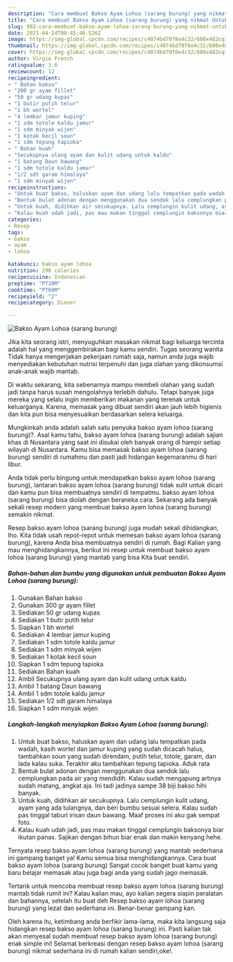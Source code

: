```yaml
---
description: "Cara membuat Bakso Ayam Lohoa (sarang burung) yang nikmat Untuk Jualan"
title: "Cara membuat Bakso Ayam Lohoa (sarang burung) yang nikmat Untuk Jualan"
slug: 982-cara-membuat-bakso-ayam-lohoa-sarang-burung-yang-nikmat-untuk-jualan
date: 2021-04-24T00:45:48.526Z
image: https://img-global.cpcdn.com/recipes/c4074bd70f8e4c32/680x482cq70/bakso-ayam-lohoa-sarang-burung-foto-resep-utama.jpg
thumbnail: https://img-global.cpcdn.com/recipes/c4074bd70f8e4c32/680x482cq70/bakso-ayam-lohoa-sarang-burung-foto-resep-utama.jpg
cover: https://img-global.cpcdn.com/recipes/c4074bd70f8e4c32/680x482cq70/bakso-ayam-lohoa-sarang-burung-foto-resep-utama.jpg
author: Virgie French
ratingvalue: 3.6
reviewcount: 12
recipeingredient:
- " Bahan bakso"
- "300 gr ayam fillet"
- "50 gr udang kupas"
- "1 butir putih telur"
- "1 bh wortel"
- "4 lembar jamur kuping"
- "1 sdm totole kaldu jamur"
- "1 sdm minyak wijen"
- "1 kotak kecil soun"
- "1 sdm tepung tapioka"
- " Bahan kuah"
- "Secukupnya ulang ayam dan kulit udang untuk kaldu"
- "1 batang Daun bawang"
- "1 sdm totole kaldu jamur"
- "1/2 sdt garam himalaya"
- "1 sdm minyak wijen"
recipeinstructions:
- "Untuk buat bakso, haluskan ayam dan udang lalu tempatkan pada wadah, kasih wortel dan jamur kuping yang sudah dicacah halus, tambahkan soun yang sudah direndam, putih telur, totole, garam, dan lada kalau suka. Terakhir aku tambahkan tepung tapioka. Aduk rata"
- "Bentuk bulat adonan dengan menggunakan dua sendok lalu cemplungkan pada air yang mendidih. Kalau sudah mengapung artinya sudah matang, angkat aja. Ini tadi jadinya sampe 38 biji bakso hihi banyak."
- "Untuk kuah, didihkan air secukupnya. Lalu cemplungin kulit udang, ayam yang ada tulangnya, dan beri bumbu sesuai selera. Kalau sudah pas tinggal taburi irisan daun bawang. Maaf proses ini aku gak sempat foto."
- "Kalau kuah udah jadi, pas mau makan tinggal cemplungin baksonya biar ikutan panas. Sajikan dengan bihun biar enak dan makin kenyang hehe."
categories:
- Resep
tags:
- bakso
- ayam
- lohoa

katakunci: bakso ayam lohoa 
nutrition: 290 calories
recipecuisine: Indonesian
preptime: "PT10M"
cooktime: "PT60M"
recipeyield: "2"
recipecategory: Dinner

---
```



![Bakso Ayam Lohoa (sarang burung)](https://img-global.cpcdn.com/recipes/c4074bd70f8e4c32/680x482cq70/bakso-ayam-lohoa-sarang-burung-foto-resep-utama.jpg)

Jika kita seorang istri, menyuguhkan masakan nikmat bagi keluarga tercinta adalah hal yang menggembirakan bagi kamu sendiri. Tugas seorang  wanita Tidak hanya mengerjakan pekerjaan rumah saja, namun anda juga wajib menyediakan kebutuhan nutrisi terpenuhi dan juga olahan yang dikonsumsi anak-anak wajib mantab.

Di waktu  sekarang, kita sebenarnya mampu membeli olahan yang sudah jadi tanpa harus susah mengolahnya terlebih dahulu. Tetapi banyak juga mereka yang selalu ingin memberikan makanan yang terenak untuk keluarganya. Karena, memasak yang dibuat sendiri akan jauh lebih higienis dan kita pun bisa menyesuaikan berdasarkan selera keluarga. 



Mungkinkah anda adalah salah satu penyuka bakso ayam lohoa (sarang burung)?. Asal kamu tahu, bakso ayam lohoa (sarang burung) adalah sajian khas di Nusantara yang saat ini disukai oleh banyak orang di hampir setiap wilayah di Nusantara. Kamu bisa memasak bakso ayam lohoa (sarang burung) sendiri di rumahmu dan pasti jadi hidangan kegemaranmu di hari libur.

Anda tidak perlu bingung untuk mendapatkan bakso ayam lohoa (sarang burung), lantaran bakso ayam lohoa (sarang burung) tidak sulit untuk dicari dan kamu pun bisa membuatnya sendiri di tempatmu. bakso ayam lohoa (sarang burung) bisa diolah dengan beraneka cara. Sekarang ada banyak sekali resep modern yang membuat bakso ayam lohoa (sarang burung) semakin nikmat.

Resep bakso ayam lohoa (sarang burung) juga mudah sekali dihidangkan, lho. Kita tidak usah repot-repot untuk memesan bakso ayam lohoa (sarang burung), karena Anda bisa membuatnya sendiri di rumah. Bagi Kalian yang mau menghidangkannya, berikut ini resep untuk membuat bakso ayam lohoa (sarang burung) yang mantab yang bisa Kita buat sendiri.

<!--inarticleads1-->

##### Bahan-bahan dan bumbu yang digunakan untuk pembuatan Bakso Ayam Lohoa (sarang burung):

1. Gunakan  Bahan bakso
1. Gunakan 300 gr ayam fillet
1. Sediakan 50 gr udang kupas
1. Sediakan 1 butir putih telur
1. Siapkan 1 bh wortel
1. Sediakan 4 lembar jamur kuping
1. Sediakan 1 sdm totole kaldu jamur
1. Sediakan 1 sdm minyak wijen
1. Sediakan 1 kotak kecil soun
1. Siapkan 1 sdm tepung tapioka
1. Sediakan  Bahan kuah
1. Ambil Secukupnya ulang ayam dan kulit udang untuk kaldu
1. Ambil 1 batang Daun bawang
1. Ambil 1 sdm totole kaldu jamur
1. Sediakan 1/2 sdt garam himalaya
1. Siapkan 1 sdm minyak wijen




<!--inarticleads2-->

##### Langkah-langkah menyiapkan Bakso Ayam Lohoa (sarang burung):

1. Untuk buat bakso, haluskan ayam dan udang lalu tempatkan pada wadah, kasih wortel dan jamur kuping yang sudah dicacah halus, tambahkan soun yang sudah direndam, putih telur, totole, garam, dan lada kalau suka. Terakhir aku tambahkan tepung tapioka. Aduk rata
1. Bentuk bulat adonan dengan menggunakan dua sendok lalu cemplungkan pada air yang mendidih. Kalau sudah mengapung artinya sudah matang, angkat aja. Ini tadi jadinya sampe 38 biji bakso hihi banyak.
1. Untuk kuah, didihkan air secukupnya. Lalu cemplungin kulit udang, ayam yang ada tulangnya, dan beri bumbu sesuai selera. Kalau sudah pas tinggal taburi irisan daun bawang. Maaf proses ini aku gak sempat foto.
1. Kalau kuah udah jadi, pas mau makan tinggal cemplungin baksonya biar ikutan panas. Sajikan dengan bihun biar enak dan makin kenyang hehe.




Ternyata resep bakso ayam lohoa (sarang burung) yang mantab sederhana ini gampang banget ya! Kamu semua bisa menghidangkannya. Cara buat bakso ayam lohoa (sarang burung) Sangat cocok banget buat kamu yang baru belajar memasak atau juga bagi anda yang sudah jago memasak.

Tertarik untuk mencoba membuat resep bakso ayam lohoa (sarang burung) mantab tidak rumit ini? Kalau kalian mau, ayo kalian segera siapin peralatan dan bahannya, setelah itu buat deh Resep bakso ayam lohoa (sarang burung) yang lezat dan sederhana ini. Benar-benar gampang kan. 

Oleh karena itu, ketimbang anda berfikir lama-lama, maka kita langsung saja hidangkan resep bakso ayam lohoa (sarang burung) ini. Pasti kalian tak akan menyesal sudah membuat resep bakso ayam lohoa (sarang burung) enak simple ini! Selamat berkreasi dengan resep bakso ayam lohoa (sarang burung) nikmat sederhana ini di rumah kalian sendiri,oke!.

